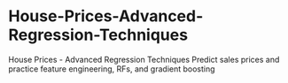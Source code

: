 # House-Prices-Advanced-Regression-Techniques

House Prices - Advanced Regression Techniques
Predict sales prices and practice feature engineering, RFs, and gradient boosting
